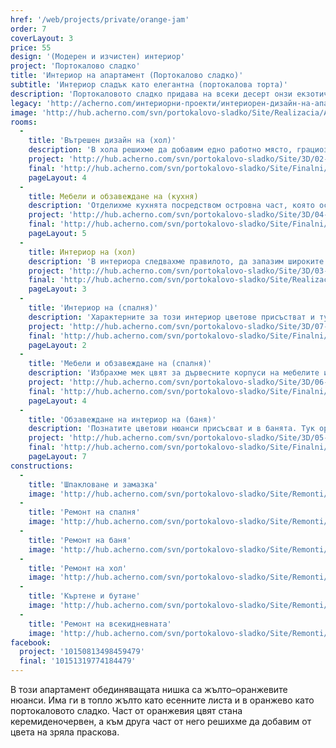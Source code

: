 ```yaml
---
href: '/web/projects/private/orange-jam'
order: 7
coverLayout: 3
price: 55
design: '(Модерен и изчистен) интериор'
project: 'Портокалово сладко'
title: 'Интериор на апартамент (Портокалово сладко)'
subtitle: 'Интериор сладък като елегантна (портокалова торта)'
description: 'Портокаловото сладко придава на всеки десерт онзи екзотичен вкус, който те кара да се чувстваш все едно си на почивка на някой далечен плаж. Сладостта му не е прекалена, вместо това сладкото от портокали фино допълва с хубавия си аромат и лек вкус всичко, към което се добави.'
legacy: 'http://acherno.com/интериорни-проекти/интериорен-дизайн-на-апартаменти/портокалово-сладко/интериор.html'
image: 'http://hub.acherno.com/svn/portokalovo-sladko/Site/Realizacia/AchL6a.jpg'
rooms:
  -
    title: 'Вътрешен дизайн на (хол)'
    description: 'В хола решихме да добавим едно работно място, грациозно вписвайки го в интериора въпреки ограниченото пространство.'
    project: 'http://hub.acherno.com/svn/portokalovo-sladko/Site/3D/02-h_f.jpg'
    final: 'http://hub.acherno.com/svn/portokalovo-sladko/Site/Finalni/AchL7a.jpg'
    pageLayout: 4
  - 
    title: Мебели и обзавеждане на (кухня)
    description: 'Отделихме кухнята посредством островна част, която освен визуално отделяне ни даде така необходимия работен плот и достатъчно места, които да побират всичко необходимо.'
    project: 'http://hub.acherno.com/svn/portokalovo-sladko/Site/3D/04-h_f.jpg'
    final: 'http://hub.acherno.com/svn/portokalovo-sladko/Site/Finalni/AchL9.jpg'
    pageLayout: 5
  -
    title: Интериор на (хол)
    description: 'В интериора следвахме правилото, да запазим широките пространства в апартамента.'
    project: 'http://hub.acherno.com/svn/portokalovo-sladko/Site/3D/03-h_f.jpg'
    final: 'http://hub.acherno.com/svn/portokalovo-sladko/Site/Realizacia/AchL6a.jpg'
    pageLayout: 3
  -
    title: 'Интериор на (спалня)'
    description: 'Характерните за този интериор цветове присъстват и тук, но с добавени зелени жилки, наподобяващи мекия цвят на прясното сено. Пода покрихме с мек мокет, за да е уютно и топло.'
    project: 'http://hub.acherno.com/svn/portokalovo-sladko/Site/3D/07-s_f.jpg'
    final: 'http://hub.acherno.com/svn/portokalovo-sladko/Site/Finalni/AchL1.jpg'
    pageLayout: 2
  -
    title: 'Мебели и обзавеждане на (спалня)'
    description: 'Избрахме мек цвят за дървесните корпуси на мебелите и още по-мек и нежен цвят за стените.'
    project: 'http://hub.acherno.com/svn/portokalovo-sladko/Site/3D/06-s_f.jpg'
    final: 'http://hub.acherno.com/svn/portokalovo-sladko/Site/Finalni/AchL5.jpg'
    pageLayout: 4
  -
    title: 'Обзавеждане на интериор на (баня)'
    description: 'Познатите цветови нюанси присъсват и в банята. Тук оранжевото е най-ярко и свежо, за да започваш деня с цвят и настроение. Оборудването се състои от вана, тоалетна и удобна мивка.  Сложихме и параван, за да не пръска вода от душа.'
    project: 'http://hub.acherno.com/svn/portokalovo-sladko/Site/3D/05-b_f.jpg'
    final: 'http://hub.acherno.com/svn/portokalovo-sladko/Site/Finalni/AchL16.jpg'
    pageLayout: 7
constructions:
  -
    title: 'Шпакловане и замазка'
    image: 'http://hub.acherno.com/svn/portokalovo-sladko/Site/Remonti/IMG_2374.JPG'
  -
    title: 'Ремонт на спалня'
    image: 'http://hub.acherno.com/svn/portokalovo-sladko/Site/Remonti/IMG_4367.JPG'
  -
    title: 'Ремонт на баня'
    image: 'http://hub.acherno.com/svn/portokalovo-sladko/Site/Remonti/IMG_2370.JPG'
  -
    title: 'Ремонт на хол'
    image: 'http://hub.acherno.com/svn/portokalovo-sladko/Site/Remonti/IMG_4400.JPG'
  -
    title: 'Къртене и бутане'
    image: 'http://hub.acherno.com/svn/portokalovo-sladko/Site/Remonti/IMG_3106.JPG'
  -
    title: 'Ремонт на всекидневната'
    image: 'http://hub.acherno.com/svn/portokalovo-sladko/Site/Remonti/IMG_4366.JPG'
facebook:
  project: '10150813498459479'
  final: '10151319774184479'
---
```

В този апартамент обединяващата нишка са жълто–оранжевите нюанси. Има ги в топло жълто като есенните листа и в оранжево като портокаловото сладко. Част от оранжевия цвят стана керемиденочервен, а към друга част от него решихме да добавим от цвета на зряла праскова.
